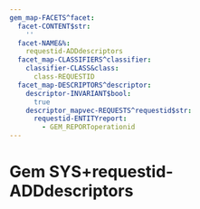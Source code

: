 ```yaml
---
gem_map-FACETS^facet:
  facet-CONTENT$str:
    ''
  facet-NAME&%:
    requestid-ADDdescriptors
  facet_map-CLASSIFIERS^classifier:
    classifier-CLASS&class:
      class-REQUESTID
  facet_map-DESCRIPTORS^descriptor:
    descriptor-INVARIANT$bool:
      true
    descriptor_mapvec-REQUESTS^requestid$str:
      requestid-ENTITYreport:
        - GEM_REPORToperationid
---
```

# Gem SYS+requestid-ADDdescriptors

